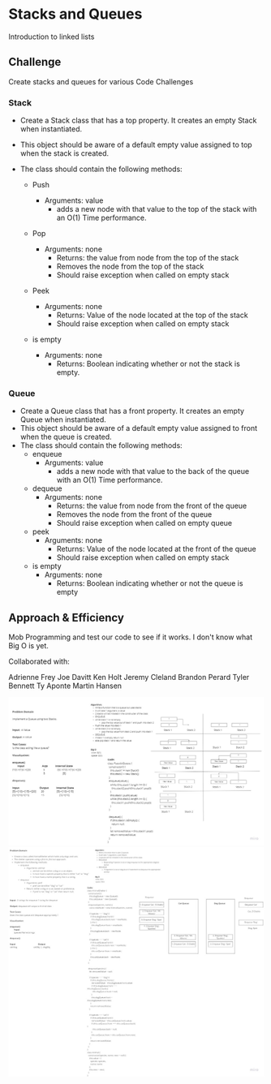 # Stacks and Queues

Introduction to linked lists

## Challenge

Create stacks and queues for various Code Challenges

### Stack

- Create a Stack class that has a top property. It creates an empty Stack when instantiated.
- This object should be aware of a default empty value assigned to top when the stack is created.
- The class should contain the following methods:

  - Push

    - Arguments: value
      - adds a new node with that value to the top of the stack with an O(1) Time performance.
  - Pop
    - Arguments: none
      - Returns: the value from node from the top of the stack
      - Removes the node from the top of the stack
      - Should raise exception when called on empty stack
  - Peek
    - Arguments: none
      - Returns: Value of the node located at the top of the stack
      - Should raise exception when called on empty stack
  - is empty
    - Arguments: none
      - Returns: Boolean indicating whether or not the stack is empty.

### Queue

- Create a Queue class that has a front property. It creates an empty Queue when instantiated.
- This object should be aware of a default empty value assigned to front when the queue is created.
- The class should contain the following methods:
  - enqueue
    - Arguments: value
      - adds a new node with that value to the back of the queue with an O(1) Time performance.
  - dequeue
    - Arguments: none
      - Returns: the value from node from the front of the queue
      - Removes the node from the front of the queue
      - Should raise exception when called on empty queue
  - peek
    - Arguments: none
      - Returns: Value of the node located at the front of the queue
      - Should raise exception when called on empty stack
  - is empty
    - Arguments: none
      - Returns: Boolean indicating whether or not the queue is empty

## Approach & Efficiency

Mob Programming and test our code to see if it works. I don't know what Big O is yet.



Collaborated with:

Adrienne Frey
Joe Davitt
Ken Holt
Jeremy Cleland
Brandon Perard
Tyler Bennett
Ty Aponte
Martin Hansen

![Linked List Challenge 11](../assets/Code-Challenge-11.PNG)
![Linked List Challenge 12](../assets/Code-Challenge-12.PNG)
